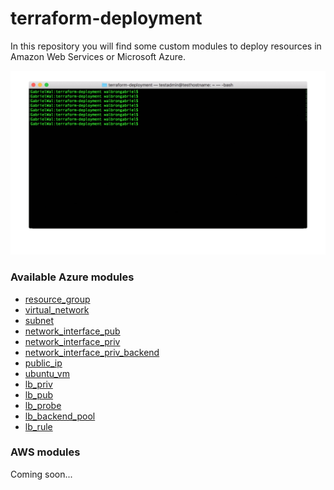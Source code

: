 # terraform-deployment

In this repository you will find some custom modules to deploy resources in Amazon Web Services or Microsoft Azure.

![terraform](docs/terraform.gif)

### Available Azure modules

* [resource_group](./MicrosoftAzure/modules/resource_group)
* [virtual_network](./MicrosoftAzure/modules/virtual_network)
* [subnet](./MicrosoftAzure/modules/subnet)
* [network_interface_pub](./MicrosoftAzure/modules/network_interface_pub)
* [network_interface_priv](./MicrosoftAzure/modules/network_interface_priv)
* [network_interface_priv_backend](./MicrosoftAzure/modules/network_interface_priv_backend)
* [public_ip](./MicrosoftAzure/modules/public_ip)
* [ubuntu_vm](./MicrosoftAzure/modules/ubuntu_vm)
* [lb_priv](./MicrosoftAzure/modules/lb_priv)
* [lb_pub](./MicrosoftAzure/modules/lb_pub)
* [lb_probe](./MicrosoftAzure/modules/lb_probe)
* [lb_backend_pool](./MicrosoftAzure/modules/lb_backend_pool)
* [lb_rule](./MicrosoftAzure/modules/lb_rule)

### AWS modules

Coming soon...